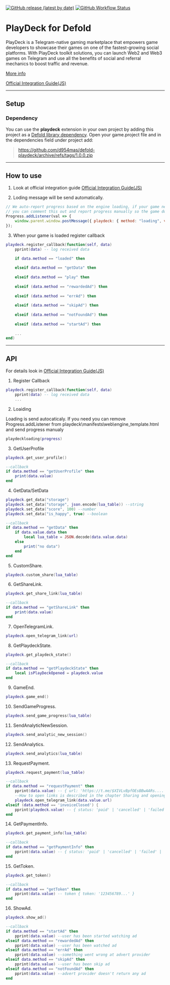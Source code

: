 [![GitHub release (latest by date)](https://img.shields.io/github/v/release/d954mas/defold-playdeck)](https://github.com/d954mas/defold-playdeck/releases)
[![GitHub Workflow Status](https://img.shields.io/github/actions/workflow/status/d954mas/defold-playdeck/bob.yml?branch=master)](https://github.com/d954mas/defold-playdeck)
# PlayDeck for Defold

PlayDeck is a Telegram-native gaming marketplace that empowers game developers to showcase their games on one of the fastest-growing social platforms. With PlayDeck toolkit solutions, you can launch Web2 and Web3 games on Telegram and use all the benefits of social and referral mechanics to boost traffic and revenue.

[More info](https://playdeck.io)

[Official Integration Guide(JS)](https://github.com/ton-play/playdeck-integration-guide)

---
## Setup

### Dependency

You can use the **playdeck** extension in your own project by adding this project as a [Defold library dependency](https://www.defold.com/manuals/libraries/). Open your game.project file and in the dependencies field under project add:

> https://github.com/d954mas/defold-playdeck/archive/refs/tags/1.0.0.zip


---
## How to use
1. Look at official integration guide [Official Integration Guide(JS)](https://github.com/ton-play/playdeck-integration-guide)

2. Loding message will be send automatically.
```js
// We auto-report progress based on the engine loading, if your game needs additional time to load assets,
// you can comment this out and report progress manually so the game does not start before it's ready.
Progress.addListener(val => {
    window.parent.window.postMessage({ playdeck: { method: "loading", value: val } }, "*");
});
```

3. When your game is loaded register callback
```lua
playdeck.register_callback(function(self, data)
    pprint(data) -- log received data

    if data.method == "loaded" then
		
    elseif data.method == "getData" then
		
    elseif data.method == "play" then
	
    elseif (data.method == "rewardedAd") then
		
    elseif (data.method == "errAd") then
		
    elseif (data.method == "skipAd") then
		
    elseif (data.method == "notFoundAd") then
	
    elseif (data.method == "startAd") then
		
    ...
end)
```


---
## API

For details look in [Official Integration Guide(JS)](https://github.com/ton-play/playdeck-integration-guide)

1. Register Callback
```lua
playdeck.register_callback(function(self, data)
    pprint(data) -- log received data
    ...
```

2. Loaiding

Loading is send autocaticaly. If you need you can remove Progress.addListener from playdeck\manifests\web\engine_template.html and send progress manualy
```lua
playdeckloading(progress)
```

3. GetUserProfile
```lua
playdeck.get_user_profile()
```

```lua
--callback
if data.method == "getUserProfile" then
    print(data.value)
end
```

4. GetData/SetData
```lua
playdeck.get_data("storage")
playdeck.set_data("storage", json.encode(lua_table)) --string
playdeck.set_data("score", 100) --number
playdeck.set_data("is_happy", true) --boolean
```

```lua
--callback
if data.method == "getData" then
    if data.value.data then
        local lua_table = JSON.decode(data.value.data)
    else
        print("no data")
    end
end
```

5. CustomShare.
```lua
playdeck.custom_share(lua_table)
```

6. GetShareLink.
```lua
playdeck.get_share_link(lua_table)
```

```lua
--callback
if data.method == "getShareLink" then
    print(data.value)
end
```

7. OpenTelegramLink.
```lua
playdeck.open_telegram_link(url)
```

8. GetPlaydeckState.
```lua
playdeck.get_playdeck_state()
```

```lua
--callback
if data.method == "getPlaydeckState" then
    local isPlayDeckOpened = playdeck.value
end
```

9. GameEnd.
```lua
playdeck.game_end()
```

10. SendGameProgress.
```lua
playdeck.send_game_progress(lua_table)
```

11. SendAnalyticNewSession.
```lua
playdeck.send_analytic_new_session()
```

12. SendAnalytics.
```lua
playdeck.send_analytics(lua_table)
```

13. RequestPayment.
```lua
playdeck.request_payment(lua_table)
```

```lua
--callback
if data.method == "requestPayment" then
    pprint(data.value) -- { url: 'https://t.me/$XIVLvBpfOEsBBwAARs....' } // payment link
    --How to open links is described in the chapter Sharing and opening links.
    playdeck.open_telegram_link(data.value.url)
elseif (data.method == 'invoiceClosed') {
    pprint(playdeck.value) -- { status: 'paid' | 'cancelled' | 'failed' | 'pending' }
end
```

14. GetPaymentInfo.
```lua
playdeck.get_payment_info(lua_table)
```

```lua
--callback
if data.method == "getPaymentInfo" then
    pprint(data.value) -- { status: 'paid' | 'cancelled' | 'failed' | 'pending' }
end
```

15. GetToken.
```lua
playdeck.get_token()
```

```lua
--callback
if data.method == "getToken" then
    pprint(data.value) -- token { token: '123456789...' }
end
```

16. ShowAd.
```lua
playdeck.show_ad()
```

```lua
--callback
if data.method == "startAd" then
    pprint(data.value) --user has been started watching ad
elseif data.method == "rewardedAd" then
    pprint(data.value) --user has been watched ad
elseif data.method == "errAd" then
    pprint(data.value) --something went wrong at advert provider
elseif data.method == "skipAd" then
    pprint(data.value) --user has been skip ad
elseif data.method == "notFoundAd" then
    pprint(data.value) --advert provider doesn't return any ad
end


